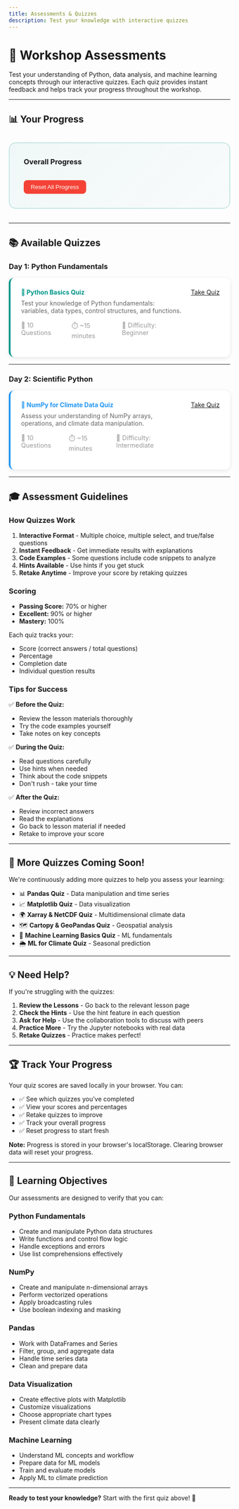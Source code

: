 ```yaml
---
title: Assessments & Quizzes
description: Test your knowledge with interactive quizzes
---
```


# 🎯 Workshop Assessments

Test your understanding of Python, data analysis, and machine learning concepts through our interactive quizzes. Each quiz provides instant feedback and helps track your progress throughout the workshop.

---

## 📊 Your Progress

<div id="overall-progress" style="background: linear-gradient(135deg, rgba(0,150,136,0.05), rgba(0,150,136,0.02)); padding: 2rem; border-radius: 16px; margin: 2rem 0; border: 2px solid rgba(0,150,136,0.2);">
  <h3 style="color: var(--md-primary-fg-color); margin-top: 0;">Overall Progress</h3>
  <div id="progress-stats"></div>
  <button onclick="QuizManager.reset()" style="margin-top: 1rem; padding: 0.5rem 1rem; background: #f44336; color: white; border: none; border-radius: 8px; cursor: pointer;">Reset All Progress</button>
</div>

<script>
document.addEventListener('DOMContentLoaded', function() {
  const progress = QuizManager.calculateOverallProgress();
  const statsDiv = document.getElementById('progress-stats');
  
  if (progress.completed === 0) {
    statsDiv.innerHTML = `
      <p style="font-size: 1.1rem;">You haven't completed any quizzes yet. Start with the Python Basics quiz below!</p>
    `;
  } else {
    statsDiv.innerHTML = `
      <div style="display: grid; grid-template-columns: repeat(auto-fit, minmax(150px, 1fr)); gap: 1.5rem; margin: 1rem 0;">
        <div style="text-align: center;">
          <div style="font-size: 3rem; font-weight: 700; color: var(--md-primary-fg-color);">${progress.completed}</div>
          <div style="color: #666;">Quizzes Completed</div>
        </div>
        <div style="text-align: center;">
          <div style="font-size: 3rem; font-weight: 700; color: #4caf50;">${progress.averageScore}%</div>
          <div style="color: #666;">Average Score</div>
        </div>
      </div>
    `;
  }
});
</script>

---

## 📚 Available Quizzes

### Day 1: Python Fundamentals

<div class="quiz-card" style="background: white; border-radius: 12px; padding: 1.5rem; margin: 1rem 0; box-shadow: 0 2px 8px rgba(0,0,0,0.1); border-left: 4px solid #009688;">
  <div style="display: flex; justify-content: space-between; align-items: start;">
    <div style="flex: 1;">
      <h4 style="margin: 0 0 0.5rem 0; color: #009688;">🐍 Python Basics Quiz</h4>
      <p style="margin: 0 0 1rem 0; color: #666;">Test your knowledge of Python fundamentals: variables, data types, control structures, and functions.</p>
      <div style="display: flex; gap: 1rem; font-size: 0.9rem; color: #999;">
        <span>📝 10 Questions</span>
        <span>⏱️ ~15 minutes</span>
        <span>🎯 Difficulty: Beginner</span>
      </div>
    </div>
    <div style="margin-left: 1rem;">
      <a href="quizzes/python-basics/" class="md-button md-button--primary">Take Quiz</a>
    </div>
  </div>
  <div id="python-basics-status" style="margin-top: 1rem;"></div>
</div>

<script>
document.addEventListener('DOMContentLoaded', function() {
  const score = QuizManager.getQuizScore('python-basics');
  const statusDiv = document.getElementById('python-basics-status');
  if (score) {
    const passed = score.percentage >= 70;
    statusDiv.innerHTML = `
      <div style="padding: 0.75rem; background: ${passed ? 'rgba(76,175,80,0.1)' : 'rgba(255,152,0,0.1)'}; border-radius: 8px; border-left: 4px solid ${passed ? '#4caf50' : '#ff9800'};">
        <strong>✓ Completed:</strong> ${score.score}/${score.total} (${score.percentage}%)
        ${passed ? '🎉 Passed!' : '📚 Keep practicing!'}
        <span style="color: #666; font-size: 0.85rem; margin-left: 1rem;">
          ${new Date(score.completedAt).toLocaleDateString()}
        </span>
      </div>
    `;
  }
});
</script>

---

### Day 2: Scientific Python

<div class="quiz-card" style="background: white; border-radius: 12px; padding: 1.5rem; margin: 1rem 0; box-shadow: 0 2px 8px rgba(0,0,0,0.1); border-left: 4px solid #2196f3;">
  <div style="display: flex; justify-content: space-between; align-items: start;">
    <div style="flex: 1;">
      <h4 style="margin: 0 0 0.5rem 0; color: #2196f3;">🔢 NumPy for Climate Data Quiz</h4>
      <p style="margin: 0 0 1rem 0; color: #666;">Assess your understanding of NumPy arrays, operations, and climate data manipulation.</p>
      <div style="display: flex; gap: 1rem; font-size: 0.9rem; color: #999;">
        <span>📝 10 Questions</span>
        <span>⏱️ ~15 minutes</span>
        <span>🎯 Difficulty: Intermediate</span>
      </div>
    </div>
    <div style="margin-left: 1rem;">
      <a href="quizzes/numpy/" class="md-button md-button--primary">Take Quiz</a>
    </div>
  </div>
  <div id="numpy-status" style="margin-top: 1rem;"></div>
</div>

<script>
document.addEventListener('DOMContentLoaded', function() {
  const score = QuizManager.getQuizScore('numpy');
  const statusDiv = document.getElementById('numpy-status');
  if (score) {
    const passed = score.percentage >= 70;
    statusDiv.innerHTML = `
      <div style="padding: 0.75rem; background: ${passed ? 'rgba(76,175,80,0.1)' : 'rgba(255,152,0,0.1)'}; border-radius: 8px; border-left: 4px solid ${passed ? '#4caf50' : '#ff9800'};">
        <strong>✓ Completed:</strong> ${score.score}/${score.total} (${score.percentage}%)
        ${passed ? '🎉 Passed!' : '📚 Keep practicing!'}
        <span style="color: #666; font-size: 0.85rem; margin-left: 1rem;">
          ${new Date(score.completedAt).toLocaleDateString()}
        </span>
      </div>
    `;
  }
});
</script>

---

## 🎓 Assessment Guidelines

### How Quizzes Work

1. **Interactive Format** - Multiple choice, multiple select, and true/false questions
2. **Instant Feedback** - Get immediate results with explanations
3. **Code Examples** - Some questions include code snippets to analyze
4. **Hints Available** - Use hints if you get stuck
5. **Retake Anytime** - Improve your score by retaking quizzes

### Scoring

- **Passing Score:** 70% or higher
- **Excellent:** 90% or higher
- **Mastery:** 100%

Each quiz tracks your:
- Score (correct answers / total questions)
- Percentage
- Completion date
- Individual question results

### Tips for Success

✅ **Before the Quiz:**
- Review the lesson materials thoroughly
- Try the code examples yourself
- Take notes on key concepts

✅ **During the Quiz:**
- Read questions carefully
- Use hints when needed
- Think about the code snippets
- Don't rush - take your time

✅ **After the Quiz:**
- Review incorrect answers
- Read the explanations
- Go back to lesson material if needed
- Retake to improve your score

---

## 📖 More Quizzes Coming Soon!

We're continuously adding more quizzes to help you assess your learning:

- 📊 **Pandas Quiz** - Data manipulation and time series
- 📈 **Matplotlib Quiz** - Data visualization
- 🌍 **Xarray & NetCDF Quiz** - Multidimensional climate data
- 🗺️ **Cartopy & GeoPandas Quiz** - Geospatial analysis
- 🤖 **Machine Learning Basics Quiz** - ML fundamentals
- 🌦️ **ML for Climate Quiz** - Seasonal prediction

---

## 💡 Need Help?

If you're struggling with the quizzes:

1. **Review the Lessons** - Go back to the relevant lesson page
2. **Check the Hints** - Use the hint feature in each question
3. **Ask for Help** - Use the collaboration tools to discuss with peers
4. **Practice More** - Try the Jupyter notebooks with real data
5. **Retake Quizzes** - Practice makes perfect!

---

## 🏆 Track Your Progress

Your quiz scores are saved locally in your browser. You can:

- ✅ See which quizzes you've completed
- ✅ View your scores and percentages
- ✅ Retake quizzes to improve
- ✅ Track your overall progress
- ✅ Reset progress to start fresh

**Note:** Progress is stored in your browser's localStorage. Clearing browser data will reset your progress.

---

## 🎯 Learning Objectives

Our assessments are designed to verify that you can:

### Python Fundamentals
- Create and manipulate Python data structures
- Write functions and control flow logic
- Handle exceptions and errors
- Use list comprehensions effectively

### NumPy
- Create and manipulate n-dimensional arrays
- Perform vectorized operations
- Apply broadcasting rules
- Use boolean indexing and masking

### Pandas
- Work with DataFrames and Series
- Filter, group, and aggregate data
- Handle time series data
- Clean and prepare data

### Data Visualization
- Create effective plots with Matplotlib
- Customize visualizations
- Choose appropriate chart types
- Present climate data clearly

### Machine Learning
- Understand ML concepts and workflow
- Prepare data for ML models
- Train and evaluate models
- Apply ML to climate prediction

---

<script src="js/quiz-system.js"></script>

**Ready to test your knowledge?** Start with the first quiz above! 🚀


